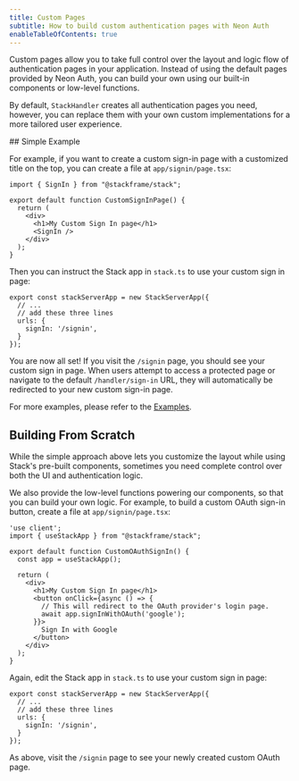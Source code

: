 ```yaml
---
title: Custom Pages
subtitle: How to build custom authentication pages with Neon Auth
enableTableOfContents: true
---
```


Custom pages allow you to take full control over the layout and logic flow of authentication pages in your application. Instead of using the default pages provided by Neon Auth, you can build your own using our built-in components or low-level functions.

By default, `StackHandler` creates all authentication pages you need, however, you can replace them with your own custom implementations for a more tailored user experience.

<Steps>
## Simple Example

For example, if you want to create a custom sign-in page with a customized title on the top, you can create a file at `app/signin/page.tsx`:

```tsx title="app/signin/page.tsx"
import { SignIn } from "@stackframe/stack";

export default function CustomSignInPage() {
  return (
    <div>
      <h1>My Custom Sign In page</h1>
      <SignIn />
    </div>
  );
}
```

Then you can instruct the Stack app in `stack.ts` to use your custom sign in page:

```tsx title="stack.ts"
export const stackServerApp = new StackServerApp({
  // ...
  // add these three lines
  urls: {
    signIn: '/signin',
  }
});
```

You are now all set! If you visit the `/signin` page, you should see your custom sign in page. When users attempt to access a protected page or navigate to the default `/handler/sign-in` URL, they will automatically be redirected to your new custom sign-in page.

For more examples, please refer to the [Examples](../customization/custom-pages.md).

## Building From Scratch

While the simple approach above lets you customize the layout while using Stack's pre-built components, sometimes you need complete control over both the UI and authentication logic.

We also provide the low-level functions powering our components, so that you can build your own logic. For example, to build a custom OAuth sign-in button, create a file at `app/signin/page.tsx`:

```tsx title="app/signin/page.tsx"
'use client';
import { useStackApp } from "@stackframe/stack";

export default function CustomOAuthSignIn() {
  const app = useStackApp();

  return (
    <div>
      <h1>My Custom Sign In page</h1>
      <button onClick={async () => {
        // This will redirect to the OAuth provider's login page.
        await app.signInWithOAuth('google');
      }}>
        Sign In with Google
      </button>
    </div>
  );
}
```

Again, edit the Stack app in `stack.ts` to use your custom sign in page:

```tsx title="stack.ts"
export const stackServerApp = new StackServerApp({
  // ...
  // add these three lines
  urls: {
    signIn: '/signin',
  }
});
```

As above, visit the `/signin` page to see your newly created custom OAuth page.
</Steps>
